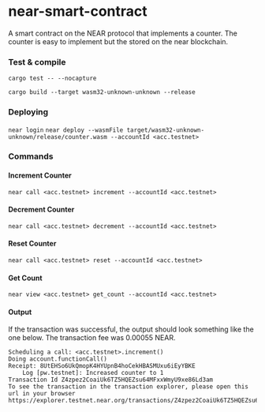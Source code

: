 # near-smart-contract

A smart contract on the NEAR protocol that implements a counter. The counter is easy to implement but the stored on the near blockchain.

### Test & compile

`cargo test -- --nocapture`

`cargo build --target wasm32-unknown-unknown --release`

### Deploying

`near login`
`near deploy --wasmFile target/wasm32-unknown-unknown/release/counter.wasm --accountId <acc.testnet>`

### Commands

#### Increment Counter

`near call <acc.testnet> increment --accountId <acc.testnet>`

#### Decrement Counter

`near call <acc.testnet> decrement --accountId <acc.testnet>`

#### Reset Counter

`near call <acc.testnet> reset --accountId <acc.testnet>`

#### Get Count

`near view <acc.testnet> get_count --accountId <acc.testnet>`

#### Output

If the transaction was successful, the output should look something like the one below. The transaction fee was 0.00055 NEAR.

```
Scheduling a call: <acc.testnet>.increment()
Doing account.functionCall()
Receipt: 8UtEHSo6UkQmopK4HYUpnB4hoCekHBASMUxu6iEyYBKE
	Log [pw.testnet]: Increased counter to 1
Transaction Id Z4zpez2CoaiUk6TZ5HQEZsu64MFxxWmyU9xe86Ld3am
To see the transaction in the transaction explorer, please open this url in your browser
https://explorer.testnet.near.org/transactions/Z4zpez2CoaiUk6TZ5HQEZsu64MFxxWmyU9xe86Ld3am
```
